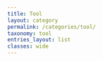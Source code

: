 ```yaml
---
title: Tool
layout: category
permalink: /categories/tool/
taxonomy: tool
entries_layout: list
classes: wide
---
```


